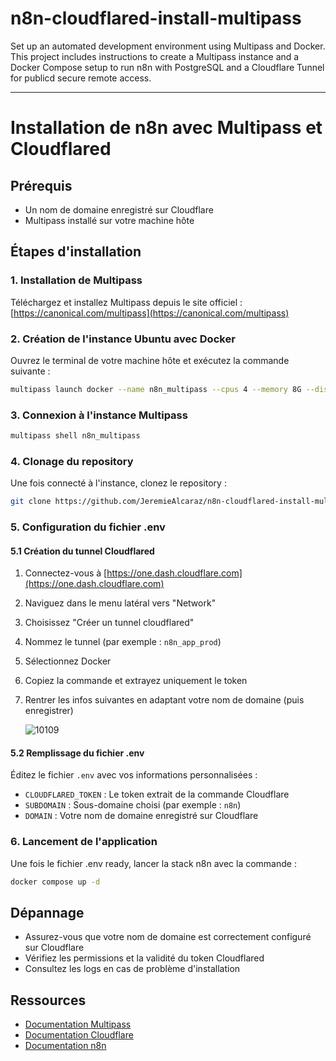
# n8n-cloudflared-install-multipass
Set up an automated development environment using Multipass and Docker. This project includes instructions to create a Multipass instance and a Docker Compose setup to run n8n with PostgreSQL and a Cloudflare Tunnel for publicd secure remote access.

---

# Installation de n8n avec Multipass et Cloudflared

## Prérequis

- Un nom de domaine enregistré sur Cloudflare
- Multipass installé sur votre machine hôte

## Étapes d'installation

### 1. Installation de Multipass

Téléchargez et installez Multipass depuis le site officiel : [https://canonical.com/multipass](https://canonical.com/multipass)

### 2. Création de l'instance Ubuntu avec Docker

Ouvrez le terminal de votre machine hôte et exécutez la commande suivante :

```bash
multipass launch docker --name n8n_multipass --cpus 4 --memory 8G --disk 50G
```

### 3. Connexion à l'instance Multipass

```bash
multipass shell n8n_multipass
```

### 4. Clonage du repository

Une fois connecté à l'instance, clonez le repository :

```bash
git clone https://github.com/JeremieAlcaraz/n8n-cloudflared-install-multipass.git
```

### 5. Configuration du fichier .env

#### 5.1 Création du tunnel Cloudflared

1. Connectez-vous à [https://one.dash.cloudflare.com](https://one.dash.cloudflare.com)
2. Naviguez dans le menu latéral vers "Network"
3. Choisissez "Créer un tunnel cloudflared"
4. Nommez le tunnel (par exemple : `n8n_app_prod`)
5. Sélectionnez Docker
6. Copiez la commande et extrayez uniquement le token
7. Rentrer les infos suivantes en adaptant votre nom de domaine (puis enregistrer)

   ![10109](https://github.com/user-attachments/assets/25416f3a-1dfd-45b8-bfeb-3e6a77d8aa7a)


#### 5.2 Remplissage du fichier .env

Éditez le fichier `.env` avec vos informations personnalisées :

- `CLOUDFLARED_TOKEN` : Le token extrait de la commande Cloudflare
- `SUBDOMAIN` : Sous-domaine choisi (par exemple : `n8n`)
- `DOMAIN` : Votre nom de domaine enregistré sur Cloudflare

### 6. Lancement de l'application

Une fois le fichier .env ready, lancer la stack n8n avec la commande : 

```bash
docker compose up -d
```



## Dépannage

- Assurez-vous que votre nom de domaine est correctement configuré sur Cloudflare
- Vérifiez les permissions et la validité du token Cloudflared
- Consultez les logs en cas de problème d'installation

## Ressources

- [Documentation Multipass](https://multipass.run/docs)
- [Documentation Cloudflare](https://developers.cloudflare.com/cloudflare-one/connections/connect-apps/)
- [Documentation n8n](https://docs.n8n.io/)

